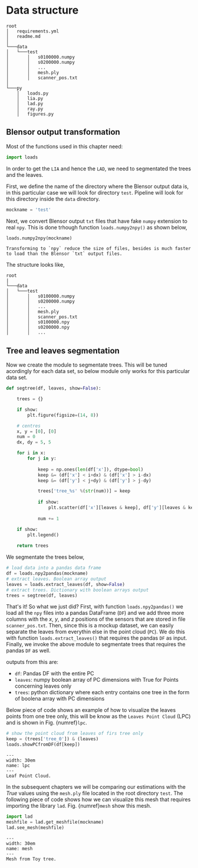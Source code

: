 # Data structure

```
root
│   requirements.yml
│   readme.md  
│
└───data
│   └───test
│       │   s0100000.numpy
│       │   s0200000.numpy
│       │   ...
│       │   mesh.ply
│       │   scanner_pos.txt
│   
└───py
    │   loads.py
    │   lia.py
    │   lad.py
    │   ray.py
    │   figures.py

```

## Blensor output transformation

Most of the functions used in this chapter need:

``` Python
import loads
```

In order to get the `LIA` and hence the `LAD`, we need to segmentated the trees and the leaves.

First, we define the name of the directory where the Blensor output data is, in this particular case we will look for directory `test`. Pipeline will look for this directory inside the `data` directory.

```Python
mockname = 'test'
```

Next, we convert Blensor output `txt` files that have fake `numpy` extension to real `npy`. This is done trhough function `loads.numpy2npy()` as shown below,

```Python
loads.numpy2npy(mockname)
```

```{note}
Transforming to `npy` reduce the size of files, besides is much faster to load than the Blensor `txt` output files.
```

The structure looks like,

```
root
|
└───data
│   └───test
│       │   s0100000.numpy
│       │   s0200000.numpy
│       │   ...
│       │   mesh.ply
│       │   scanner_pos.txt
│       │   s0100000.npy
│       │   s0200000.npy
│       │   ...
```


## Tree and leaves segmentation

Now we create the module to segmentate trees. This will be tuned acordingly for each data set, so below module only works for this particular data set.

```Python
def segtree(df, leaves, show=False):

    trees = {}

    if show:
        plt.figure(figsize=(14, 8))

    # centres
    x, y = [0], [0]
    num = 0
    dx, dy = 5, 5

    for i in x:
        for j in y:
            
            keep = np.ones(len(df['x']), dtype=bool)
            keep &= (df['x'] < i+dx) & (df['x'] > i-dx)
            keep &= (df['y'] < j+dy) & (df['y'] > j-dy)

            trees['tree_%s' %(str(num))] = keep
            
            if show:
                plt.scatter(df['x'][leaves & keep], df['y'][leaves & keep], s=0.5, label=num)
                        
            num += 1

    if show:
        plt.legend()
    
    return trees
```

We segmentate the trees below,

```Python
# load data into a pandas data frame
df = loads.npy2pandas(mockname)
# extract leaves. Boolean array output
leaves = loads.extract_leaves(df, show=False)
# extract trees. Dictionary with boolean arrays output
trees = segtree(df, leaves)
```

That's it! So what we just did? First, with function `loads.npy2pandas()` we load all the `npy` files into a pandas DataFrame (`DF`) and we add three more columns with the $x$, $y$, and $z$ positions of the sensors that are stored in file `scanner_pos.txt`. Then, since this is a mockup dataset, we can easily separate the leaves from everythin else in the point cloud (`PC`). We do this with function `loads.extract_leaves()` that requires the pandas `DF` as input. Finally, we invoke the above module to segmentate trees that requires the pandas `DF` as well.

outputs from this are:

* `df`: Pandas DF with the entire PC
* `leaves`: numpy boolean array of PC dimensions with True for Points concerning leaves only
* `trees`: python dictionary where each entry contains one tree in the form of boolena array with PC dimensions

Below piece of code shows an example of how to visualize the leaves points from one tree only, this will be know as the `Leaves Point Cloud` (LPC) and is shown in Fig. {numref}`lpc`.

```Python
# show the point cloud from leaves of firs tree only
keep = (trees['tree_0']) & (leaves)
loads.showPCfromDF(df[keep])
```

```{figure} ../gifs/lpc.gif
---
width: 30em
name: lpc
---
Leaf Point Cloud.
```

In the subsequent chapters we will be comparing our estimations with the *True* values using the `mesh.ply` file located in the root directory `test`. The following piece of code shows how we can visualize this mesh that requires importing the library `lad`. Fig. {numref}`mesh` show this mesh.

```Python
import lad
meshfile = lad.get_meshfile(mockname)
lad.see_mesh(meshfile)
```

```{figure} ../gifs/mesh.gif
---
width: 30em
name: mesh
---
Mesh from Toy tree.
```